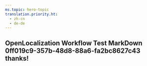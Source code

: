 ```yaml
---
ms.topic: hero-topic
translation.priority.ht: 
  - zh-cn
  - de-de
---
```

## OpenLocalization Workflow Test MarkDown 0ff019c9-357b-48d8-88a6-fa2bc8627c43 thanks!
